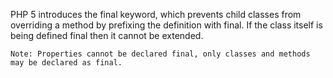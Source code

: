 PHP 5 introduces the final keyword, which prevents child classes from overriding a method by prefixing the definition with final. If the class itself is being defined final then it cannot be extended. 

    Note: Properties cannot be declared final, only classes and methods may be declared as final. 